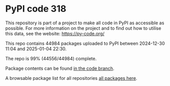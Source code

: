 # PyPI code 318

This repository is part of a project to make all code in PyPI as accessible as possible. For more information 
on the project and to find out how to utilise this data, see the website: https://py-code.org/

This repo contains 44984 packages uploaded to PyPI between 
2024-12-30 11:04 and 2025-01-04 22:30.

The repo is 99% (44556/44984) complete.

Package contents can be found [in the code branch](https://github.com/pypi-data/pypi-mirror-318/tree/code/packages).

A browsable package list for all repositories [all packages here](https://py-code.org/repositories/pypi-mirror-318).


